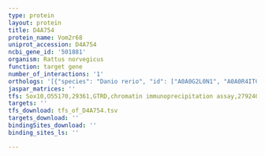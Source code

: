 ```yaml
---
type: protein
layout: protein
title: D4A754
protein_name: Vom2r68
uniprot_accession: D4A754
ncbi_gene_id: '501881'
organism: Rattus norvegicus
function: target gene
number_of_interactions: '1'
orthologs: '[{"species": "Danio rerio", "id": ["A0A0G2L0N1", "A0A0R4ITC7", "A0A2R8RK86"]}]'
jaspar_matrices: ''
tfs: Sox10,O55170,29361,GTRD,chromatin immunoprecipitation assay,27924024%5Buid%5D,No
targets: ''
tfs_download: tfs_of_D4A754.tsv
targets_download: ''
bindingSites_download: ''
binding_sites_ls: ''

---
```

